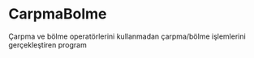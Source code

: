 # CarpmaBolme
 Çarpma ve bölme operatörlerini kullanmadan çarpma/bölme işlemlerini gerçekleştiren program
